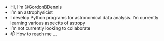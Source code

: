 - Hi, I’m @GordonBDennis
- I’m an astrophysicist
- I develop Python programs for astronomical data analysis.  I’m currently learning various aspectts of astropy
- I’m not currently looking to collaborate
- 📫 How to reach me ...

<!---
GordonBDennis/GordonBDennis is a ✨ special ✨ repository because its `README.md` (this file) appears on your GitHub profile.
You can click the Preview link to take a look at your changes.
--->
